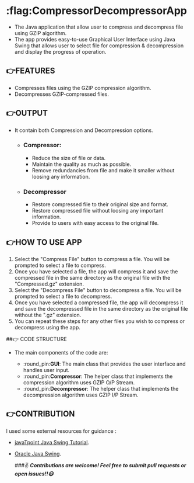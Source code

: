 # :flag:CompressorDecompressorApp

* The Java application that allow user to compress and decompress file using GZIP algorithm.        
* The app provides easy-to-use Graphical User Interface using Java Swing that allows user to select file for compression & decompression and display the progress of operation.

## :point_right:FEATURES
* Compresses files using the GZIP compression algorithm.
* Decompresses GZIP-compressed files.

## :point_right:OUTPUT
* It contain both Compression and Decompression options.
    * ### **Compressor**:
        * Reduce the size of file or data.
        * Maintain the quality as much as possible.
        * Remove redundancies from file and make it smaller without loosing any information.   
        
     * ### **Decompressor**
        * Restore compressed file to their original size and format.
        * Restore compressed file without loosing any important information.
        * Provide to users with easy access to the original file.


## :point_right:HOW TO USE APP
1. Select the "Compress File" button to compress a file. You will be prompted to select a file to compress.
2. Once you have selected a file, the app will compress it and save the compressed file in the same directory as the original file with the "Compressed.gz" extension.
3. Select the "Decompress File" button to decompress a file. You will be prompted to select a file to decompress.
4. Once you have selected a compressed file, the app will decompress it and save the decompressed file in the same directory as the original file without the ".gz" extension.
5. You can repeat these steps for any other files you wish to compress or decompress using the app.

##:point_right: CODE STRUCTURE
* The main components of the code are: 

   * :round_pin:**GUI**: The main class that provides the user interface and handles user input.
   * :round_pin:**Compressor**: The helper class that implements the compression algorithm uses GZIP O/P Stream.
   * :round_pin:**Decompressor**: The helper class that implements the decompression algorithm uses GZIP I/P Stream.
 
## :point_right:CONTRIBUTION
I used some external resources for guidance :
* [javaTpoint Java Swing Tutorial](https://www.javatpoint.com/java-swing).
* [Oracle Java Swing](https://docs.oracle.com/javase/tutorial/uiswing/index.html).

 

    ###:v: ***Contributions are welcome! Feel free to submit pull requests or open issues!!:smiley:***


